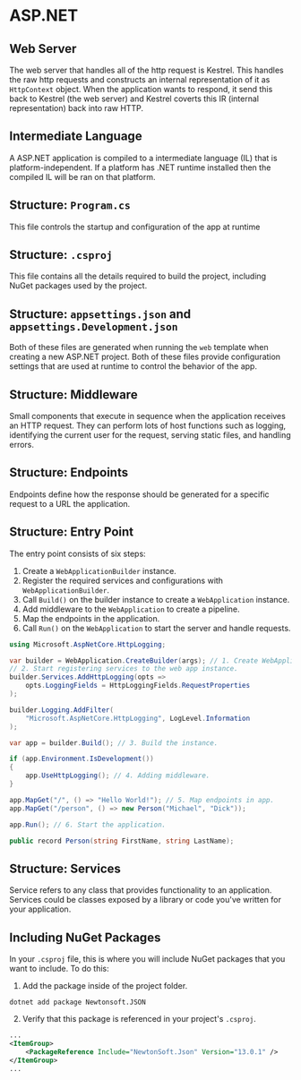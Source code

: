 # ASP.NET

## Web Server

The web server that handles all of the http request is Kestrel. This
handles the raw http requests and constructs an internal representation
of it as `HttpContext` object. When the application wants to respond, it
send this back to Kestrel (the web server) and Kestrel coverts this IR 
(internal representation) back into raw HTTP.

## Intermediate Language

A ASP.NET application is compiled to a intermediate language (IL) that 
is platform-independent. If a platform has .NET runtime installed
then the compiled IL will be ran on that platform.

## Structure: `Program.cs`

This file controls the startup and configuration of the app at runtime

## Structure: `.csproj`

This file contains all the details required to build the project, including NuGet packages used by the project.

## Structure: `appsettings.json` and `appsettings.Development.json`

Both of these files are generated when running the `web` template
when creating a new ASP.NET project. Both of these files provide
configuration settings that are used at runtime to control the behavior
of the app.

## Structure: Middleware

Small components that execute in sequence when the application receives
an HTTP request. They can perform lots of host functions such as logging, identifying the current user for the request, serving static
files, and handling errors.

## Structure: Endpoints

Endpoints define how the response should be generated for a specific
request to a URL the application.

## Structure: Entry Point
The entry point consists of six steps:
1. Create a `WebApplicationBuilder` instance.
2. Register the required services and configurations with `WebApplicationBuilder`.
3. Call `Build()` on the builder instance to create a `WebApplication` instance.
4. Add middleware to the `WebApplication` to create a pipeline.
5. Map the endpoints in the application.
6. Call `Run()` on the `WebApplication` to start the server and handle requests.

```cs
using Microsoft.AspNetCore.HttpLogging;

var builder = WebApplication.CreateBuilder(args); // 1. Create WebApplication instance.
// 2. Start registering services to the web app instance.
builder.Services.AddHttpLogging(opts => 
    opts.LoggingFields = HttpLoggingFields.RequestProperties
);

builder.Logging.AddFilter(
    "Microsoft.AspNetCore.HttpLogging", LogLevel.Information
);

var app = builder.Build(); // 3. Build the instance.

if (app.Environment.IsDevelopment())
{
    app.UseHttpLogging(); // 4. Adding middleware.
}

app.MapGet("/", () => "Hello World!"); // 5. Map endpoints in app.
app.MapGet("/person", () => new Person("Michael", "Dick"));

app.Run(); // 6. Start the application.

public record Person(string FirstName, string LastName);

```

## Structure: Services

Service refers to any class that provides functionality to an 
application. Services could be classes exposed by a library or 
code you've written for your application. 

## Including NuGet Packages

In your `.csproj` file, this is where you will include NuGet packages
that you want to include. To do this:
1. Add the package inside of the project folder.
```
dotnet add package Newtonsoft.JSON
```
2. Verify that this package is referenced in your project's `.csproj`.
```xml
...
<ItemGroup>
    <PackageReference Include="NewtonSoft.Json" Version="13.0.1" />
</ItemGroup>
...
```